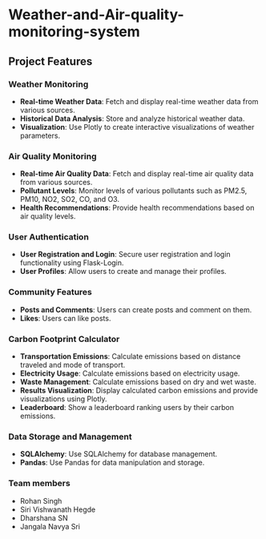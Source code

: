 # Weather-and-Air-quality-monitoring-system

## Project Features

### Weather Monitoring
- **Real-time Weather Data**: Fetch and display real-time weather data from various sources.
- **Historical Data Analysis**: Store and analyze historical weather data.
- **Visualization**: Use Plotly to create interactive visualizations of weather parameters.

### Air Quality Monitoring
- **Real-time Air Quality Data**: Fetch and display real-time air quality data from various sources.
- **Pollutant Levels**: Monitor levels of various pollutants such as PM2.5, PM10, NO2, SO2, CO, and O3.
- **Health Recommendations**: Provide health recommendations based on air quality levels.

### User Authentication
- **User Registration and Login**: Secure user registration and login functionality using Flask-Login.
- **User Profiles**: Allow users to create and manage their profiles.

### Community Features
- **Posts and Comments**: Users can create posts and comment on them.
- **Likes**: Users can like posts.

### Carbon Footprint Calculator
- **Transportation Emissions**: Calculate emissions based on distance traveled and mode of transport.
- **Electricity Usage**: Calculate emissions based on electricity usage.
- **Waste Management**: Calculate emissions based on dry and wet waste.
- **Results Visualization**: Display calculated carbon emissions and provide visualizations using Plotly.
- **Leaderboard**: Show a leaderboard ranking users by their carbon emissions.

### Data Storage and Management
- **SQLAlchemy**: Use SQLAlchemy for database management.
- **Pandas**: Use Pandas for data manipulation and storage.
### Team members 
- Rohan Singh
- Siri Vishwanath Hegde
- Dharshana SN
- Jangala Navya Sri
